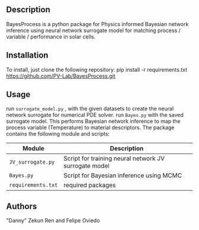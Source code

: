 ## Description

BayesProcess is a python package for Physics informed Bayesian network inference using neural network surrogate model for matching process / variable / performance in solar cells.

## Installation

To install, just clone the following repository:
pip install -r requirements.txt
https://github.com/PV-Lab/BayesProcess.git

## Usage

run `surrogate_model.py` , with the given datasets to create the neural network surrogate for numerical PDE solver.
run `Bayes.py` with the saved surrogate model. This performs Bayesian network inference to map the process variable (Temperature) to material descriptors. 
The package contains the following module and scripts:

| Module | Description |
| ------------- | ------------------------------ |
| `JV_surrogate.py`      | Script for training neural network JV surrogate model      |
| `Bayes.py`      | Script for Bayesian inference using MCMC    |
| `requirements.txt`      | required packages    |



## Authors
"Danny" Zekun Ren and Felipe Oviedo
